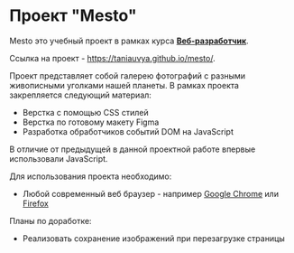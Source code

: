 # Проект "Mesto"

Mesto это учебный проект в рамках курса [**Веб-разработчик**](https://practicum.yandex.ru/web/).

Ссылка на проект - https://taniauvya.github.io/mesto/.

Проект представляет собой галерею фотографий с разными живописными уголками нашей планеты.
В рамках проекта закрепляется следующий материал:
* Верстка с помощью CSS стилей
* Верстка по готовому макету Figma
* Разработка обработчиков событий DOM на JavaScript 

В отличие от предыдущей в данной проектной работе впервые использовали JavaScript.

Для использования проекта необходимо:
* Любой современный веб браузер - например [Google Chrome](https://www.google.com/intl/ru_ru/chrome/ "Google Chrome") или [Firefox](https://www.mozilla.org/ru/firefox/new/ "Firefox")

Планы по доработке: 
* Реализовать сохранение изображений при перезагрузке страницы

